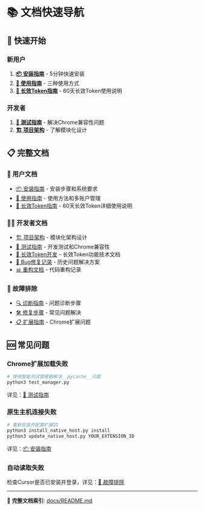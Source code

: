 # 📚 文档快速导航

## 🚀 快速开始

### 新用户
1. **[📦 安装指南](docs/user/installation.md)** - 5分钟快速安装
2. **[🎯 使用指南](docs/user/usage.md)** - 三种使用方式
3. **[🔐 长效Token指南](docs/user/long-term-token-guide.md)** - 60天长效Token使用说明

### 开发者
1. **[🧪 测试指南](docs/developer/testing.md)** - 解决Chrome兼容性问题
2. **[🏗️ 项目架构](docs/developer/architecture.md)** - 了解模块化设计

## 📋 完整文档

### 👥 用户文档
- [📦 安装指南](docs/user/installation.md) - 安装步骤和系统要求
- [🎯 使用指南](docs/user/usage.md) - 使用方法和多账户管理
- [🔐 长效Token指南](docs/user/long-term-token-guide.md) - 60天长效Token详细使用说明

### 👨‍💻 开发者文档
- [🏗️ 项目架构](docs/developer/architecture.md) - 模块化架构设计
- [🧪 测试指南](docs/developer/testing.md) - 开发测试和Chrome兼容性
- [🔐 长效Token开发](docs/developer/long-term-token.md) - 长效Token功能技术文档
- [🐛 Bug修复记录](docs/developer/bug-fixes.md) - 历史问题解决方案
- [📊 重构文档](docs/developer/refactoring/) - 代码重构记录

### 🔧 故障排除
- [🔍 诊断指南](docs/troubleshooting/diagnose.md) - 问题诊断步骤
- [🛠️ 修复步骤](docs/troubleshooting/fix-steps.md) - 常见问题解决
- [📋 扩展指南](docs/troubleshooting/EXTENSION_GUIDE.md) - Chrome扩展问题

## 🆘 常见问题

### Chrome扩展加载失败
```bash
# 使用智能测试管理器解决__pycache__问题
python3 test_manager.py
```
详见：[🧪 测试指南](docs/developer/testing.md)

### 原生主机连接失败
```bash
# 重新安装并配置扩展ID
python3 install_native_host.py install
python3 update_native_host.py YOUR_EXTENSION_ID
```
详见：[📦 安装指南](docs/user/installation.md)

### 自动读取失败
检查Cursor是否已安装并登录，详见：[🔧 故障排除](docs/troubleshooting/)

---

📖 **完整文档索引**: [docs/README.md](docs/README.md)
